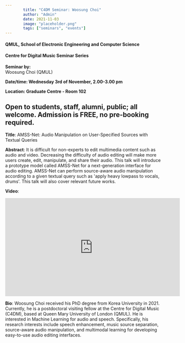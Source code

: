 ```yaml
---
        title: "C4DM Seminar: Woosung Choi"
        author: "Admin"
        date: 2021-11-03
        image: "placeholder.png"
        tags: ["seminars", "events"]
---
```



#### QMUL, School of Electronic Engineering and Computer Science

#### Centre for Digital Music Seminar Series

**Seminar by:**   
    Woosung Choi (QMUL)

**Date/time: Wednesday 3rd of November, 2.00-3.00 pm**

**Location: Graduate Centre - Room 102**  

Open to students, staff, alumni, public; all welcome.
Admission is FREE, no pre-booking required.
-----------------

<b>Title</b>: AMSS-Net: Audio Manipulation on User-Specified Sources with Textual Queries

<b>Abstract</b>:
It is difficult for non-experts to edit multimedia content such as audio and video. Decreasing the difficulty of audio editing will make more users create, edit, manipulate, and share their audio. This talk will introduce a prototype model called AMSS-Net for a next-generation interface for audio editing. AMSS-Net can perform source-aware audio manipulation according to a given textual query such as 'apply heavy lowpass to vocals, drums'. This talk will also cover relevant future works.

<b>Video</b>:
<iframe width="560" height="315" src="https://www.youtube.com/embed/papnEDGQs4Q" frameborder="0" allowfullscreen></iframe>

<b>Bio</b>: 
Woosung Choi received his PhD degree from Korea University in 2021.
Currently, he is a postdoctoral visiting fellow at the Centre for Digital Music (C4DM), based at Queen Mary University of London (QMUL).
He is interested in Machine Learning for audio and speech. Specifically, his research interests include speech enhancement, music source separation, source-aware audio manipulation, and multimodal learning for developing easy-to-use audio editing interfaces.
